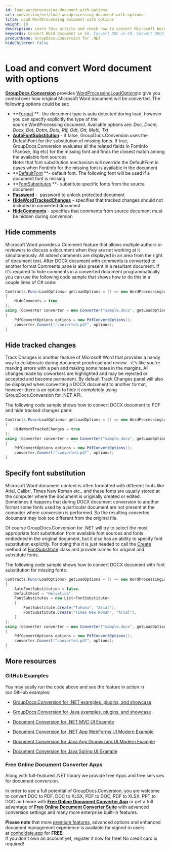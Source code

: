 ```yaml
---
id: load-wordprocessing-document-with-options
url: conversion/net/load-wordprocessing-document-with-options
title: Load WordProcessing document with options
weight: 10
description: Learn this article and check how to convert Microsoft Word DOC/DOCX and Open Document ODT/OTT files hiding comments and tracked changes panel, setting default font and applying font substitution using features of GroupDocs.Conversion for .NET API.
keywords: Convert Word document in C#, Convert DOC in C#, Convert DOCX C#, Convert ODT file C#, Convert OTT file C#
productName: GroupDocs.Conversion for .NET
hideChildren: False
---
```

# Load and convert Word document with options

[**GroupDocs.Conversion**](https://products.groupdocs.com/conversion/net) provides [WordProcessingLoadOptions](https://apireference.groupdocs.com/net/conversion/groupdocs.conversion.options.load/wordprocessingloadoptions)to give you control over how original Microsoft Word document will be converted. The following options could be set: 

*   **[Format](https://apireference.groupdocs.com/net/conversion/groupdocs.conversion.options.load/wordprocessingloadoptions/properties/format) **\- the document type is auto detected during load, however you can specify explicitly the type of the source WordProcessing document. Available options are: *Doc, Docm, Docx, Dot, Dotm, Dotx, Rtf, Odt, Ott, Mobi, Txt*
*   **[AutoFontSubstitution](https://apireference.groupdocs.com/net/conversion/groupdocs.conversion.options.load/wordprocessingloadoptions/properties/autofontsubstitution)** - if false, GroupDocs.Conversion uses the DefaultFont for the substitution of missing fonts. If true, GroupDocs.Conversion evaluates all the related fields in FontInfo (Panose, Sig etc) for the missing font and finds the closest match among the available font sources  
    Note: that font substitution mechanism will override the DefaultFont in cases when FontInfo for the missing font is available in the document
*   **[DefaultFont](https://apireference.groupdocs.com/net/conversion/groupdocs.conversion.options.load/wordprocessingloadoptions/properties/defaultfont) **\- default font. The following font will be used if a document font is missing
*   **[FontSubstitutes](https://apireference.groupdocs.com/net/conversion/groupdocs.conversion.options.load/wordprocessingloadoptions/properties/fontsubstitutes) **\- substitute specific fonts from the source document
*   **[Password](https://apireference.groupdocs.com/net/conversion/groupdocs.conversion.options.load/wordprocessingloadoptions/properties/password)** -  password to unlock protected document
*   **[HideWordTrackedChanges](https://apireference.groupdocs.com/net/conversion/groupdocs.conversion.options.load/wordprocessingloadoptions/properties/hidewordtrackedchanges)** - specifies that tracked changes should not included in converted document
*   **[HideComments](https://apireference.groupdocs.com/net/conversion/groupdocs.conversion.options.load/wordprocessingloadoptions/properties/hidecomments)** - specifies that comments from source document must be hidden during conversion

## Hide comments

Microsoft Word provides a Comment feature that allows multiple authors or reviewers to discuss a document when they are not working at it simultaneously. All added comments are displayed in an area from the right of document text. After DOCX document with comments is converted to another format Comments pane is also present in a resultant document. If it's required to hide comments in a converted document programmatically you can use the following code sample that shows how to do this in a couple lines of C# code:

```csharp
Contracts.Func<LoadOptions> getLoadOptions = () => new WordProcessingLoadOptions
{
    HideComments = true
};
using (Converter converter = new Converter("sample.docx", getLoadOptions))
{
    PdfConvertOptions options = new PdfConvertOptions();
    converter.Convert("converted.pdf", options);
}
```

## Hide tracked changes

Track Changes is another feature of Microsoft Word that provides a handy way to collaborate during document proofread and review - it's like you're marking errors with a pen and making some notes in the margins. All changes made by coworkers are highlighted and may be rejected or accepted and become permanent. By default Track Changes panel will also be displayed when converting a DOCX document to another format, however there is an option to hide it completely using GroupDocs.Conversion for .NET API. 

The following code sample shows how to convert DOCX document to PDF and hide tracked changes pane:

```csharp
Contracts.Func<LoadOptions> getLoadOptions = () => new WordProcessingLoadOptions
{
    HideWordTrackedChanges = true
};
using (Converter converter = new Converter("sample.docx", getLoadOptions))
{
    PdfConvertOptions options = new PdfConvertOptions();
    converter.Convert("converted.pdf", options);
}
```

## Specify font substitution

Microsoft Word document content is often formatted with different fonts like Arial, Calibri, Times New Roman etc., and these fonts are usually stored at the computer where the document is originally created or edited. Sometimes it happens that during DOCX document conversion to another format some fonts used by a particular document are not present at the computer where conversion is performed. So the resulting converted document may look too different from the original file.

Of course GroupDocs.Conversion for .NET will try to select the most appropriate font substitution from available font sources and fonts embedded in the original document, but it also has an ability to specify font substitution explicitly. For doing this it is just needed to call the [Create](https://apireference.groupdocs.com/conversion/net/groupdocs.conversion.contracts/fontsubstitute/methods/create) method of [FontSubstitute](https://apireference.groupdocs.com/conversion/net/groupdocs.conversion.contracts/fontsubstitute) class and provide names for original and substitute fonts.

The following code sample shows how to convert DOCX document with font substitution for missing fonts:

```csharp
Contracts.Func<LoadOptions> getLoadOptions = () => new WordProcessingLoadOptions
{
    AutoFontSubstitution = false,
	DefaultFont = "Helvetica",
    FontSubstitutes = new List<FontSubstitute>
    {
        FontSubstitute.Create("Tahoma", "Arial"),
        FontSubstitute.Create("Times New Roman", "Arial"),
    }
};
using (Converter converter = new Converter("sample.docx", getLoadOptions))
{
    PdfConvertOptions options = new PdfConvertOptions();
    converter.Convert("converted.pdf", options);
}
```

## More resources

### GitHub Examples

You may easily run the code above and see the feature in action in our GitHub examples:

*   [GroupDocs.Conversion for .NET examples, plugins, and showcase](https://github.com/groupdocs-conversion/GroupDocs.Conversion-for-.NET)
    
*   [GroupDocs.Conversion for Java examples, plugins, and showcase](https://github.com/groupdocs-conversion/GroupDocs.Conversion-for-Java)
    
*   [Document Conversion for .NET MVC UI Example](https://github.com/groupdocs-conversion/GroupDocs.Conversion-for-.NET-MVC) 
    
*   [Document Conversion for .NET App WebForms UI Modern Example](https://github.com/groupdocs-conversion/GroupDocs.Conversion-for-.NET-WebForms)
    
*   [Document Conversion for Java App Dropwizard UI Modern Example](https://github.com/groupdocs-conversion/GroupDocs.Conversion-for-Java-Dropwizard)
    
*   [Document Conversion for Java Spring UI Example](https://github.com/groupdocs-conversion/GroupDocs.Conversion-for-Java-Spring)
    

### Free Online Document Converter Apps

Along with full-featured .NET library we provide free Apps and free services for document conversion.

In order to see a full potential of GroupDocs.Conversion, you are welcome to convert DOC to PDF, DOC to XLSX, PDF to DOC, PDF to XLSX, PPT to DOC and more with **[Free Online Document Converter App](https://products.groupdocs.app/conversion)** or get a full advantage of **[Free Online Document Converter Suite](https://conholdate.app/features/document-converter-online)** with advanced conversion settings and many more enterprise built-in features.

**Please note** that more [premium features](https://conholdate.app/features), advanced options and enhanced document management experience is available for signed-in users at [conholdate.app](https://conholdate.app/) for **FREE**.  
If you don't own an account yet, register it now for free! No credit card is required!
